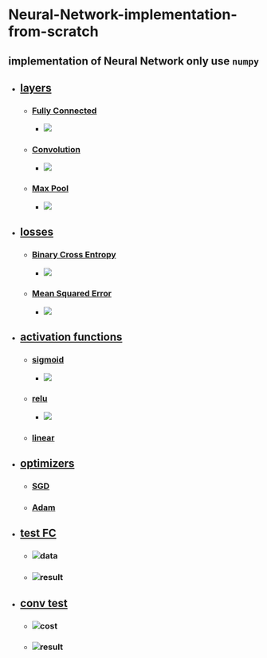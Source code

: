 # Neural-Network-implementation-from-scratch

##  implementation of Neural Network only use `numpy`

*   ##  [layers](./layers/)
    *   ### [Fully Connected](./layers/FullyConnected.py)
        *   ![](./images/FC.gif)
    *   ### [Convolution](./layers/Convolution.py)
        *   ![](./images/conv-gif.gif)
    *   ### [Max Pool](./layers/MaxPoolling.py)
        *   ![](./images/maxpool-gif.gif)

*   ##  [losses](./losses/)
    *   ### [Binary Cross Entropy](./losses/BinaryCrossEntropy.py)
        *   ![](./images/BCE.png)
    *   ### [Mean Squared Error](./losses/MeanSquaredError.py)
        *   ![](./images/MSE.jpg)

*   ##  [activation functions](./activations/)
    *   ### [sigmoid](./activations/sigmoid.py)
        *   ![](./images/sigmoid.gif)
    *   ### [relu](./activations/relu.py)
        *   ![](./images/relu.gif)
    *   ### [linear](./activations/linear.py)

*   ##  [optimizers](./optimizers/)
    *   ### [SGD](./optimizers/GradientDescent.py)
    *   ### [Adam](./optimizers/ADAM.py)

*   ##  [test FC](./main.py)
    *   ### ![data](./images/data.png)
    *   ### ![result](./images/result.png)

*   ##  [conv test](./test.py)
    *   ### ![cost](./images/plot.jpg)
    *   ### ![result](./images/conv_result.jpg)
